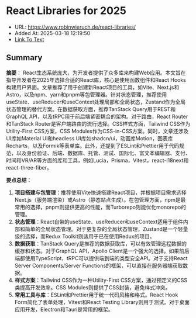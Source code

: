 # React Libraries for 2025
- URL: https://www.robinwieruch.de/react-libraries/
- Added At: 2025-03-18 12:19:50
- [Link To Text](2025-03-18-react-libraries-for-2025_raw.md)

## Summary
**摘要**：
React生态系统庞大，为开发者提供了众多库来构建Web应用。本文旨在指导开发者在2025年选择合适的React库，核心是使用函数组件和React Hooks构建用户界面。文章推荐了用于创建新React项目的工具，如Vite、Next.js和Astro，以及npm、yarn和pnpm等包管理器。针对状态管理，推荐使用useState、useReducer和useContext处理局部和全局状态，Zustand作为全局状态管理的替代方案。在数据获取方面，推荐TanStack Query用于REST和GraphQL API，以及tRPC用于前后端紧密耦合的架构。对于路由，React Router和TanStack Router是客户端路由的流行选择。CSS样式方面，Tailwind CSS作为Utility-First CSS方案，CSS Modules作为CSS-in-CSS方案。同时，文章还涉及UI库如Material UI和headless UI库如shadcn/ui，动画库Motion，图表库Recharts，以及Formik等表单库。此外，还提到了ESLint和Prettier用于代码规范，以及身份验证、后端、数据库、托管、测试、国际化、富文本编辑器、支付、时间和VR/AR等方面的库和工具，例如Lucia，Prisma，Vitest，react-i18next和react-three-fiber。

**要点总结**：

1.  **项目搭建与包管理**：推荐使用Vite快速搭建React项目，并根据项目需求选择Next.js（服务端渲染）或Astro（静态站点生成）。在包管理方面，npm是最常用的选择，pnpm则提供更高的性能，而Turborepo则能优化monorepo的管理。
2.  **状态管理**：React自带的useState、useReducer和useContext适用于组件内部和简单的全局状态管理。对于更复杂的全局状态管理，Zustand是一个轻量级的选择，而Redux Toolkit则适用于已在使用Redux的项目。
3.  **数据获取**：TanStack Query是推荐的数据获取库，可以有效管理远程数据的缓存和状态。对于GraphQL API，Apollo Client是一个强大的选择。如果前后端都使用TypeScript，tRPC可以提供端到端的类型安全API。对于支持React Server Components/Server Functions的框架，可以直接在服务器端获取数据。
4.  **样式方案**：Tailwind CSS作为一种Utility-First CSS方案，通过预定义的CSS类提高开发效率。CSS Modules则提供了CSS封装，避免样式冲突。
5.  **常用工具与库**：ESLint和Prettier用于统一代码风格和格式。React Hook Form简化了表单处理，Vitest和React Testing Library则用于测试。对于桌面应用开发，Electron和Tauri是常用的框架。

